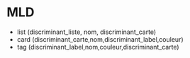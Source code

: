 # MLD

- list (discriminant_liste, nom, discriminant_carte)
- card (discriminant_carte,nom,discriminant_label,couleur)
- tag (discriminant_label,nom,couleur,discriminant_carte)
